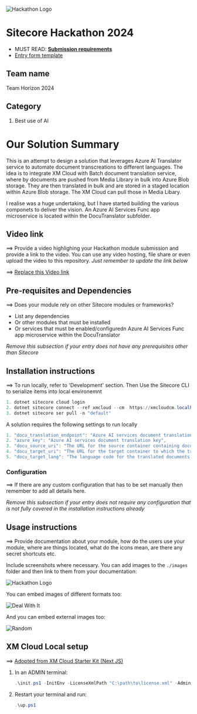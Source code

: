![Hackathon Logo](docs/images/hackathon.png?raw=true "Hackathon Logo")
# Sitecore Hackathon 2024

- MUST READ: **[Submission requirements](SUBMISSION_REQUIREMENTS.md)**
- [Entry form template](ENTRYFORM.md)
  
## Team name
Team Horizon 2024

## Category
1. Best use of AI

# Our Solution Summary

This is an attempt to design a solution that leverages Azure AI Translator service to automate document transcreations to different languages. The idea is to integrate XM Cloud with Batch document translation service, where by documents are pushed from Media Library in bulk into Azure Blob storage. They are then translated in bulk and are stored in a staged location within Azure Blob storage. The XM Cloud can pull those in Media Libary. 

I realise was a huge undertaking, but I have started building the various componets to deliver the vision. An Azure AI Services Func app microservice is located within the DocuTranslator subfolder.

## Video link
⟹ Provide a video highlighing your Hackathon module submission and provide a link to the video. You can use any video hosting, file share or even upload the video to this repository. _Just remember to update the link below_

⟹ [Replace this Video link](#video-link)



## Pre-requisites and Dependencies

⟹ Does your module rely on other Sitecore modules or frameworks?

- List any dependencies
- Or other modules that must be installed
- Or services that must be enabled/configuredn Azure AI Services Func app microservice within the DocuTranslator

_Remove this subsection if your entry does not have any prerequisites other than Sitecore_

## Installation instructions
⟹ To run locally, refer to  'Development' section.
Then Use the Sitecore CLI to serialize items into local environemnt

 ```ps1
1. dotnet sitecore cloud login
2. dotnet sitecore connect --ref xmcloud --cm  https://xmcloudcm.localhost --allow-write true -n default
3. dotnet sitecore ser pull -n "default"
```

A solution requires the following settings to run locally
 ```ps1
1. "docu_translation_endpoint": "Azure AI services document translation endpoint",
2. "azure_key": "Azure AI services document translation key",
3. "docu_source_uri": "The URL for the source container containing documents to be translated",
4. "docu_target_uri": "The URL for the target container to which the translated documents are written",
5. "docu_target_lang": "The language code for the translated documents, e.g., fr for French"
 ```
### Configuration
⟹ If there are any custom configuration that has to be set manually then remember to add all details here.

_Remove this subsection if your entry does not require any configuration that is not fully covered in the installation instructions already_

## Usage instructions
⟹ Provide documentation about your module, how do the users use your module, where are things located, what do the icons mean, are there any secret shortcuts etc.

Include screenshots where necessary. You can add images to the `./images` folder and then link to them from your documentation:

![Hackathon Logo](docs/images/hackathon.png?raw=true "Hackathon Logo")

You can embed images of different formats too:

![Deal With It](docs/images/deal-with-it.gif?raw=true "Deal With It")

And you can embed external images too:

![Random](https://thiscatdoesnotexist.com/)

## XM Cloud Local setup
⟹ [Adopted from XM Cloud Starter Kit (Next JS)](https://github.com/sitecorelabs/xmcloud-foundation-head-staging)


1. In an ADMIN terminal:

    ```ps1
    .\init.ps1 -InitEnv -LicenseXmlPath "C:\path\to\license.xml" -AdminPassword "DesiredAdminPassword"
    ```

2. Restart your terminal and run:

    ```ps1
    .\up.ps1
    ```
